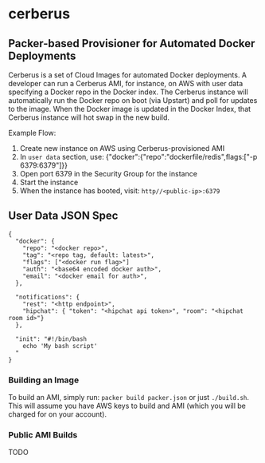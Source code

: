 # cerberus

## Packer-based Provisioner for Automated Docker Deployments

Cerberus is a set of Cloud Images for automated Docker deployments.  A developer can run a Cerberus AMI, for instance, on AWS with user data specifying a Docker repo in the Docker index.  The Cerberus instance will automatically run the Docker repo on boot (via Upstart) and poll for updates to the image.  When the Docker image is updated in the Docker Index, that Cerberus instance will hot swap in the new build.

Example Flow:

1) Create new instance on AWS using Cerberus-provisioned AMI
2) In `user data` section, use: {"docker":{"repo":"dockerfile/redis",flags:["-p 6379:6379"]}}
3) Open port 6379 in the Security Group for the instance
4) Start the instance
5) When the instance has booted, visit: `http//<public-ip>:6379`

## User Data JSON Spec

```
{
  "docker": {
    "repo": "<docker repo>",
    "tag": "<repo tag, default: latest>",
    "flags": ["<docker run flag>"]
    "auth": "<base64 encoded docker auth>",
    "email": "<docker email for auth>",
  },

  "notifications": {
    "rest": "<http endpoint>",
    "hipchat": { "token": "<hipchat api token>", "room": "<hipchat room id>"}
  },

  "init": "#!/bin/bash
    echo 'My bash script'
  "
}
```

### Building an Image

To build an AMI, simply run: `packer build packer.json` or just `./build.sh`.  This will assume you have AWS keys to build and AMI (which you will be charged for on your account).

### Public AMI Builds

TODO

